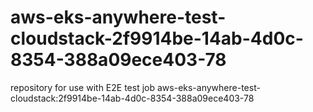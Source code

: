 # aws-eks-anywhere-test-cloudstack-2f9914be-14ab-4d0c-8354-388a09ece403-78
repository for use with E2E test job aws-eks-anywhere-test-cloudstack:2f9914be-14ab-4d0c-8354-388a09ece403-78
